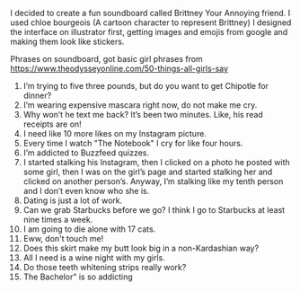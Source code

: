 I decided to create a fun soundboard called Brittney Your Annoying friend. I used chloe bourgeois (A cartoon character to represent Brittney) I designed the interface on illustrator first, getting images and emojis from google and making them look like stickers.

Phrases on soundboard, got basic girl phrases from https://www.theodysseyonline.com/50-things-all-girls-say

1. I’m trying to five three pounds, but do you want to get Chipotle for dinner?
2. I’m wearing expensive mascara right now, do not make me cry.
3. Why won’t he text me back? It’s been two minutes. Like, his read receipts are on!
4. I need like 10 more likes on my Instagram picture.
5. Every time I watch "The Notebook" I cry for like four hours.
6. I’m addicted to Buzzfeed quizzes.
7. I started stalking his Instagram, then I clicked on a photo he posted with some girl, then I was on the girl’s page and started stalking her and clicked on another person’s. Anyway, I’m stalking like my tenth person and I don’t even know who she is.
8. Dating is just a lot of work.
9. Can we grab Starbucks before we go? I think I go to Starbucks at least nine times a week.
10. I am going to die alone with 17 cats. 
11. Eww, don't touch me! 
12. Does this skirt make my butt look big in a non-Kardashian way?
13. All I need is a wine night with my girls.
14. Do those teeth whitening strips really work?
15. The Bachelor" is so addicting 


